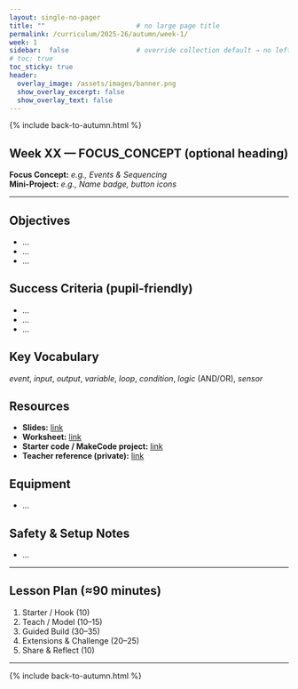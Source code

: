 ```yaml
---
layout: single-no-pager
title: ""                       # no large page title
permalink: /curriculum/2025-26/autumn/week-1/
week: 1
sidebar:  false                 # override collection default → no left menu
# toc: true
toc_sticky: true
header:
  overlay_image: /assets/images/banner.png
  show_overlay_excerpt: false
  show_overlay_text: false
---
```


{% include back-to-autumn.html %}

## Week XX — FOCUS_CONCEPT (optional heading)

**Focus Concept:** _e.g., Events & Sequencing_  
**Mini-Project:** _e.g., Name badge, button icons_

---

## Objectives
- …
- …
- …

## Success Criteria (pupil-friendly)
- …
- …
- …

## Key Vocabulary
_event_, _input_, _output_, _variable_, _loop_, _condition_, _logic_ (AND/OR), _sensor_

## Resources
- **Slides:** [link](#)  
- **Worksheet:** [link](#)  
- **Starter code / MakeCode project:** [link](#)  
- **Teacher reference (private):** [link](#)  

## Equipment
- …

## Safety & Setup Notes
- …

---

## Lesson Plan (≈90 minutes)
1) Starter / Hook (10)  
2) Teach / Model (10–15)  
3) Guided Build (30–35)  
4) Extensions & Challenge (20–25)  
5) Share & Reflect (10)

---

{% include back-to-autumn.html %}
